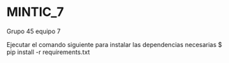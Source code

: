 # MINTIC_7
Grupo 45 equipo 7

Ejecutar el comando siguiente para instalar las dependencias necesarias
$ pip install -r requirements.txt
